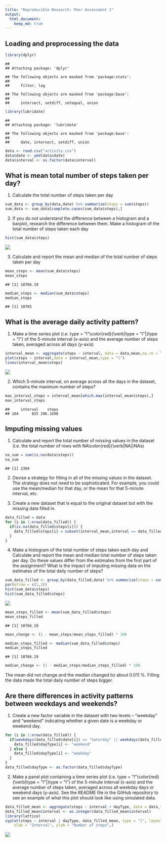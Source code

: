 ```yaml
---
title: "Reproducible Research: Peer Assessment 1"
output: 
  html_document:
    keep_md: true
---
```



## Loading and preprocessing the data


```r
library(dplyr)
```

```
## 
## Attaching package: 'dplyr'
```

```
## The following objects are masked from 'package:stats':
## 
##     filter, lag
```

```
## The following objects are masked from 'package:base':
## 
##     intersect, setdiff, setequal, union
```

```r
library(lubridate)
```

```
## 
## Attaching package: 'lubridate'
```

```
## The following objects are masked from 'package:base':
## 
##     date, intersect, setdiff, union
```

```r
data <- read.csv("activity.csv")
data$date <- ymd(data$date)
data$interval <- as.factor(data$interval)
```
## What is mean total number of steps taken per day?

1. Calculate the total number of steps taken per day

```r
sum_data <- group_by(data,date) %>% summarise(steps = sum(steps))
sum_data <- sum_data[complete.cases(sum_data$steps),]
```

2. If you do not understand the difference between a histogram and a barplot, research the difference between them. Make a histogram of the total number of steps taken each day

```r
hist(sum_data$steps)
```

![](PA1_template_files/figure-html/unnamed-chunk-3-1.png)<!-- -->

3. Calculate and report the mean and median of the total number of steps taken per day

```r
mean_steps <- mean(sum_data$steps)
mean_steps
```

```
## [1] 10766.19
```

```r
median_steps <- median(sum_data$steps)
median_steps
```

```
## [1] 10765
```

## What is the average daily activity pattern?

1. Make a time series plot (i.e. type = "l"\color{red}{\verb|type = "l"|}type = "l") of the 5-minute interval (x-axis) and the average number of steps taken, averaged across all days (y-axis)

```r
interval_mean <- aggregate(steps ~ interval, data = data,mean,na.rm = T)
plot(steps ~ interval,data = interval_mean,type = "l")
lines(interval_mean$steps)
```

![](PA1_template_files/figure-html/unnamed-chunk-6-1.png)<!-- -->

2. Which 5-minute interval, on average across all the days in the dataset, contains the maximum number of steps?

```r
max_interval_steps = interval_mean[which.max(interval_mean$steps),]
max_interval_steps
```

```
##     interval    steps
## 104      835 206.1698
```

## Imputing missing values

1. Calculate and report the total number of missing values in the dataset (i.e. the total number of rows with NA\color{red}{\verb|NA|}NAs)

```r
na_sum = sum(is.na(data$steps)) 
na_sum
```

```
## [1] 2304
```
2. Devise a strategy for filling in all of the missing values in the dataset. The strategy does not need to be sophisticated. For example, you could use the mean/median for that day, or the mean for that 5-minute interval, etc.

3. Create a new dataset that is equal to the original dataset but with the missing data filled in.

```r
data_filled = data
for (i in 1:nrow(data_filled)) {
  if(is.na(data_filled$steps[i])) {
    data_filled$steps[i] = subset(interval_mean,interval == data_filled$interval[i])$steps
  }
}
```

4. Make a histogram of the total number of steps taken each day and Calculate and report the mean and median total number of steps taken per day. Do these values differ from the estimates from the first part of the assignment? What is the impact of imputing missing data on the estimates of the total daily number of steps?

```r
sum_data_filled <- group_by(data_filled,date) %>% summarise(steps = sum(steps))
par(mfrow = c(1,2))
hist(sum_data$steps)
hist(sum_data_filled$steps)
```

![](PA1_template_files/figure-html/unnamed-chunk-10-1.png)<!-- -->

```r
mean_steps_filled <- mean(sum_data_filled$steps)
mean_steps_filled
```

```
## [1] 10766.19
```

```r
mean_change <- (1 - mean_steps/mean_steps_filled) * 100
```

```r
median_steps_filled <- median(sum_data_filled$steps)
median_steps_filled
```

```
## [1] 10766.19
```

```r
median_change <- (1 - median_steps/median_steps_filled) * 100 
```

The mean did not change and the median changed bz about 0.011 %.
Filling the data made the total daily number of steps bigger.

## Are there differences in activity patterns between weekdays and weekends?

1. Create a new factor variable in the dataset with two levels – “weekday” and “weekend” indicating whether a given date is a weekday or weekend day.

```r
for (i in 1:nrow(data_filled)) {
  if(weekdays(data_filled$date[i]) == "Saturday" || weekdays(data_filled$date[i]) == "Sunday") {
    data_filled$dayType[i] <- "weekend"
  } else {
    data_filled$dayType[i] <- "weekday"
  }
}
data_filled$dayType <- as.factor(data_filled$dayType)
```

2. Make a panel plot containing a time series plot (i.e. type = "l"\color{red}{\verb|type = "l"|}type = "l") of the 5-minute interval (x-axis) and the average number of steps taken, averaged across all weekday days or weekend days (y-axis). See the README file in the GitHub repository to see an example of what this plot should look like using simulated data.


```r
data_filled_mean <- aggregate(steps ~ interval + dayType, data = data_filled,mean,na.rm = T)
data_filled_mean$interval <- as.integer(data_filled_mean$interval)
library(lattice)
xyplot(steps ~ interval | dayType, data_filled_mean, type = "l", layout = c(1, 2), 
    xlab = "Interval", ylab = "Number of steps",)
```

![](PA1_template_files/figure-html/unnamed-chunk-14-1.png)<!-- -->

